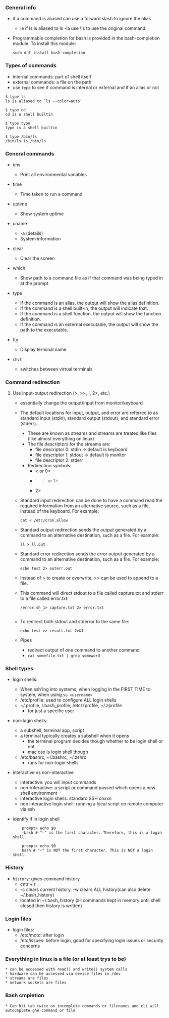 ### General info
* if a command is aliased can use a forward slash to ignore the alias
    * ie if ls is aliased to ls -la use \ls to use the original command


* Programmable completion for bash is provided in the bash-completion module. To install this module:
    ```shell
    sudo dnf install bash-completion
    ```

### Types of commands
* internal commands: part of shell itself
* external commands: a file on the path
* use `type` to see if command is internal or external and if an alias or not

```
$ type ls
ls is aliased to `ls --color=auto'

$ type cd
cd is a shell builtin

$ type type
type is a shell builtin

$ type /bin/ls
/bin/ls is /bin/ls
```


### General commands
* env
    * Print all environmental variables

* time
    * Time taken to run a command

* uptime
    * Show system uptime

* uname
    * -a (details)
    * System information

* clear
    * Clear the screen

* which
    * Show path to a command file as if that command was being typed in at the prompt

* type
    * If the command is an alias, the output will show the alias definition.
    * If the command is a shell built-in, the output will indicate that.
    * If the command is a shell function, the output will show the function definition.
    * If the command is an external executable, the output will show the path to the executable.

* tty
    * Display terminal name

* `chvt `
    * switches between virtual terminals



### Command redirection

1. Use input-output redirection (>, >>, |, 2>, etc.)
	* essentially change the output/input from monitor/keyboard

    * The default locations for input, output, and error are referred to as standard input (stdin), standard output (stdout), and standard error (stderr). 
		* These are known as streams and streams are treated like files (like almost everything on linux)
		* The file descriptors for the streams are:
			* file descriptor 0: stdin -> default is keyboard
			* file descriptor 1: stdout -> default is monitor
			* file descriptor 2: stderr
		* Redirection symbols:
			* < or 0<
			* > or 1>
			* 2>
    
    * Standard input redirection can be done to have a command read the required information from an alternative source, such as a file, instead of the keyboard. For example:
        ```shell
        cat < /etc/cron.allow 
        ```

    * Standard output redirection sends the output generated by a command to an alternative destination, such as a file. For example:
        ```shell
        ll > ll.out
        ```

    * Standard error redirection sends the error output generated by a command to an alternative destination, such as a file. For example: 
        ```shell
        echo test 2> outerr.out
        ```

    * Instead of > to create or overwrite, >> can be used to append to a file.

	* This command will direct stdout to a file called capture.txt and stderr to a file called error.txt:
		```shell
		/error.sh 1> capture.txt 2> error.txt
        		```

    * To redirect both stdout and stderror to the same file:
        ```shell
        echo test >> result.txt 2>&1
        ```

    * Pipes
        * redirect output of one command to another command
        * `cat somefile.txt | grep someword`


### Shell types
* login shells:
    * When ssh'ing into systems, when logging in the FIRST TIME to system, when using `su <username>`
    * /etc/profile: used to configure ALL login shells
    * ~/.profile, /.bash_profile, /etc/zprofile, ~/.zprofile
        * for just a specific user

* non-login shells:
    * a subshell, terminal app, script
    * a terminal typically creates a subshell when it opens
        * the terminal program decides though whether to be login shell or not
        * mac osx is login shell though
    * /etc/bashrc, ~/.bashrc, ~/.zshrc 
        * runs for non-login shells

* interactive vs non-interactive
    * interactive: you will input commands
    * non-interactive: a script or command passed which opens a new shell environment
    * interactive login shells: standard SSH cnxxn
    * non interactive login shell: running a local script on remote computer via ssh

* identify if in login shell
    ```shell
        prompt> echo $0
        -bash # "-" is the first character. Therefore, this is a login shell.

        prompt> echo $0
        bash # "-" is NOT the first character. This is NOT a login shell.
    ```

### History
* `history`: gives command history
    * cntr + r
    * -c clears current history, -w clears ALL history(can also delete ~/.bash_history)
    * located in ~/.bash_history (all commands kept in memory until shell closed then history is written)


### Login files
* login files:
    * /etc/motd: after login
    * /etc/issues: before login, good for specifying login issues or security concerns



### Everything in linux is a file (or at least trys to be)
    * can be accessed with read() and write() system calls
    * hardware can be accessed via device files in /dev
    * streams are files
    * network sockets are files


### Bash cmpletion
    * Can hit tab twice on incomplete commands or filenames and cli will autocmplete ghe command or file


